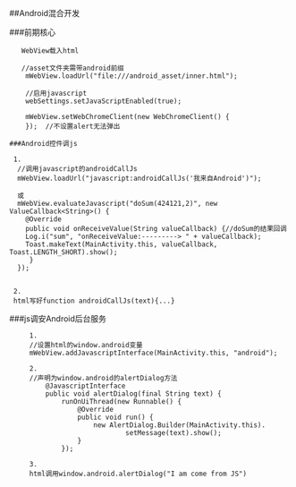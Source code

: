 ##Android混合开发

###前期核心
 ```
    WebView载入html

    //asset文件夹需带android前缀
     mWebView.loadUrl("file:///android_asset/inner.html");

     //启用javascript
     webSettings.setJavaScriptEnabled(true);

     mWebView.setWebChromeClient(new WebChromeClient() {
     });  //不设置alert无法弹出

 ###Android控件调js
```
     1.
      //调用javascript的androidCallJs
      mWebView.loadUrl("javascript:androidCallJs('我来自Android')");

      或
      mWebView.evaluateJavascript("doSum(424121,2)", new ValueCallback<String>() {
        @Override
        public void onReceiveValue(String valueCallback) {//doSum的结果回调
        Log.i("sum", "onReceiveValue:---------> " + valueCallback);
        Toast.makeText(MainActivity.this, valueCallback, Toast.LENGTH_SHORT).show();
         }
      });


     2.
     html写好function androidCallJs(text){...}


###js调安Android后台服务
```
     1.
     //设置html的window.android变量
     mWebView.addJavascriptInterface(MainActivity.this, "android");

     2.
     //声明为window.android的alertDialog方法
         @JavascriptInterface
         public void alertDialog(final String text) {
             runOnUiThread(new Runnable() {
                 @Override
                 public void run() {
                     new AlertDialog.Builder(MainActivity.this).
                             setMessage(text).show();
                 }
             });

     3.
     html调用window.android.alertDialog("I am come from JS")